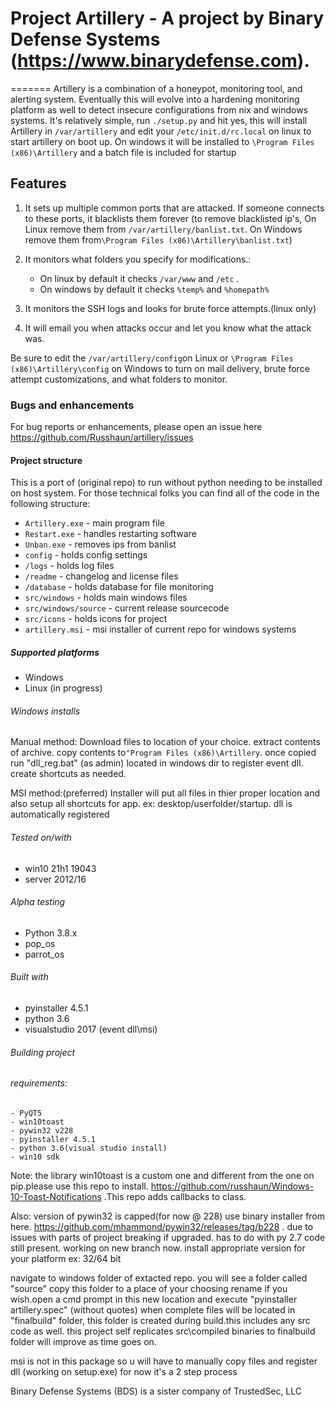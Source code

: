 # Project Artillery - A project by Binary Defense Systems (https://www.binarydefense.com).

=======
Artillery is a combination of a honeypot, monitoring tool, and alerting system. Eventually this will evolve into a hardening monitoring platform as well to detect insecure configurations from nix and windows systems. It's relatively simple, run ```./setup.py``` and hit yes, this will install Artillery in ```/var/artillery``` and edit your ```/etc/init.d/rc.local``` on linux to start artillery on boot up. On windows it will be installed to ```\Program Files (x86)\Artillery``` and a batch file is included for startup

## Features

1. It sets up multiple common ports that are attacked. If someone connects to these ports, it blacklists them forever (to remove blacklisted ip's, On Linux remove them from ```/var/artillery/banlist.txt```. On Windows remove them from```\Program Files (x86)\Artillery\banlist.txt```)

2. It monitors what folders you specify for modifications.:
    - On linux by default it checks ```/var/www``` and ```/etc``` .
    - On windows by default it checks ```%temp%``` and ```%homepath%```

3. It monitors the SSH logs and looks for brute force attempts.(linux only)

4. It will email you when attacks occur and let you know what the attack was.

Be sure to edit the ```/var/artillery/config```on Linux or ```\Program Files (x86)\Artillery\config``` on Windows to turn on mail delivery, brute force attempt customizations, and what folders to monitor.

### Bugs and enhancements

For bug reports or enhancements, please open an issue here https://github.com/Russhaun/artillery/issues

#### Project structure
This is a port of (original repo) to run without python needing to be installed on host system. For those technical folks you can find all of the code in the following structure:

- ```Artillery.exe``` - main program file
- ```Restart.exe``` - handles restarting software
- ```Unban.exe``` - removes ips from banlist
- ```config```    - holds config settings
- ```/logs```     - holds log files
- ```/readme```   - changelog and license files
- ```/database``` - holds database for file monitoring
- ```src/windows``` - holds main windows files
- ```src/windows/source``` - current release sourcecode
- ```src/icons``` - holds icons for project
- ```artillery.msi``` - msi installer of current repo for windows systems

##### Supported platforms

- Windows
- Linux (in progress)

###### Windows installs

Manual method:
  Download files to location of your choice. extract contents of archive. copy contents to```"Program Files (x86)\Artillery```. once copied run "dll_reg.bat" (as admin) located in windows dir to register event dll. create shortcuts as needed.

MSI method:(preferred)
  Installer will put all files in thier proper location and also setup all shortcuts for app. ex: desktop/userfolder/startup. dll is automatically registered

###### Tested on/with

- win10 21h1 19043
- server 2012/16

###### Alpha testing
- Python 3.8.x
- pop_os
- parrot_os

###### Built with

- pyinstaller 4.5.1
- python 3.6
- visualstudio 2017 (event dll\msi)

###### Building project

###### requirements:

    - PyQT5
    - win10toast
    - pywin32 v228
    - pyinstaller 4.5.1
    - python 3.6(visual studio install)
    - win10 sdk

  Note:
    the library win10toast is a custom one and different from the one on pip.please use this repo to install. https://github.com/russhaun/Windows-10-Toast-Notifications .This repo adds callbacks to class.

  Also:
    version of pywin32 is capped(for now @ 228) use binary installer from here. https://github.com/mhammond/pywin32/releases/tag/b228 . due to issues with parts of project breaking if upgraded. has to do with py 2.7 code still present. working on new branch now. install appropriate version for your platform ex: 32/64 bit

  navigate to windows folder of extacted repo. you will see a folder called "source" copy this folder to a place of your choosing rename if you wish.open a cmd prompt in this new location  and execute "pyinstaller artillery.spec" (without quotes)  when complete files will be located in "finalbuild" folder, this folder is created during build.this includes any src code as well. this project self replicates src\compiled binaries to finalbuild folder will improve as time goes on.
  
  msi is not in this package so u will have to manually copy files and register dll (working on setup.exe) for now it's a 2 step process

Binary Defense Systems (BDS) is a sister company of TrustedSec, LLC
